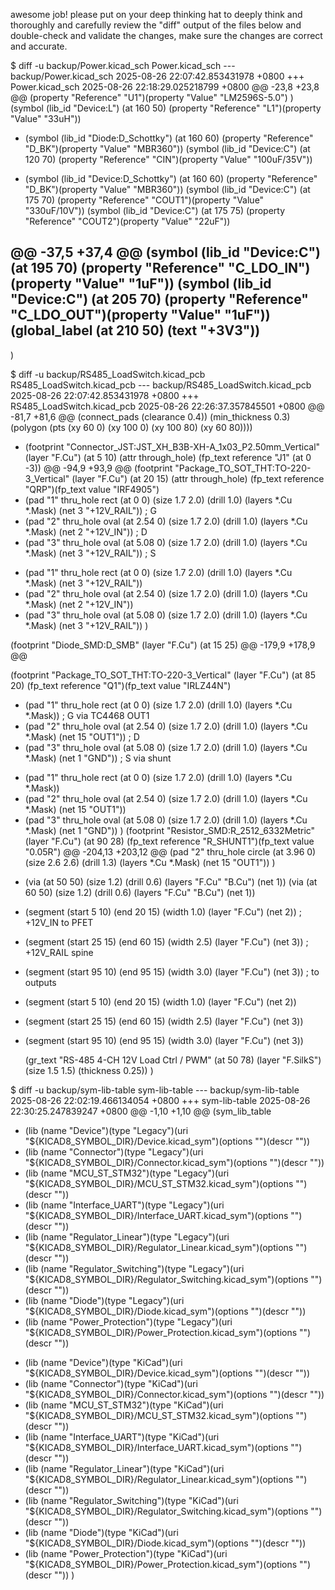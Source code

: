 awesome job! please put on your deep thinking hat to deeply think and thoroughly and carefully review the "diff" output of the files below and double-check and validate the changes, make sure the changes are correct and accurate. 

$ diff -u backup/Power.kicad_sch Power.kicad_sch
--- backup/Power.kicad_sch      2025-08-26 22:07:42.853431978 +0800
+++ Power.kicad_sch     2025-08-26 22:18:29.025218799 +0800
@@ -23,8 +23,8 @@
     (property "Reference" "U1")(property "Value" "LM2596S-5.0")
   )
   (symbol (lib_id "Device:L") (at 160 50) (property "Reference" "L1")(property "Value" "33uH"))
-  (symbol (lib_id "Diode:D_Schottky") (at 160 60) (property "Reference" "D_BK")(property "Value" "MBR360"))
   (symbol (lib_id "Device:C") (at 120 70) (property "Reference" "CIN")(property "Value" "100uF/35V"))
+  (symbol (lib_id "Device:D_Schottky") (at 160 60) (property "Reference" "D_BK")(property "Value" "MBR360"))
   (symbol (lib_id "Device:C") (at 175 70) (property "Reference" "COUT1")(property "Value" "330uF/10V"))
   (symbol (lib_id "Device:C") (at 175 75) (property "Reference" "COUT2")(property "Value" "22uF"))
 
@@ -37,5 +37,4 @@
   (symbol (lib_id "Device:C") (at 195 70) (property "Reference" "C_LDO_IN")(property "Value" "1uF"))
   (symbol (lib_id "Device:C") (at 205 70) (property "Reference" "C_LDO_OUT")(property "Value" "1uF"))
   (global_label (at 210 50) (text "+3V3"))
-
 )

$ diff -u backup/RS485_LoadSwitch.kicad_pcb RS485_LoadSwitch.kicad_pcb
--- backup/RS485_LoadSwitch.kicad_pcb   2025-08-26 22:07:42.853431978 +0800
+++ RS485_LoadSwitch.kicad_pcb  2025-08-26 22:26:37.357845501 +0800
@@ -81,7 +81,6 @@
     (connect_pads (clearance 0.4)) (min_thickness 0.3)
     (polygon (pts (xy 60 0) (xy 100 0) (xy 100 80) (xy 60 80))))
 
-
   (footprint "Connector_JST:JST_XH_B3B-XH-A_1x03_P2.50mm_Vertical" (layer "F.Cu") (at 5 10)
     (attr through_hole)
     (fp_text reference "J1" (at 0 -3))
@@ -94,9 +93,9 @@
   (footprint "Package_TO_SOT_THT:TO-220-3_Vertical" (layer "F.Cu") (at 20 15)
     (attr through_hole)
     (fp_text reference "QRP")(fp_text value "IRF4905")
-    (pad "1" thru_hole rect (at 0 0) (size 1.7 2.0) (drill 1.0) (layers *.Cu *.Mask) (net 3 "+12V_RAIL"))  ; G
-    (pad "2" thru_hole oval (at 2.54 0) (size 1.7 2.0) (drill 1.0) (layers *.Cu *.Mask) (net 2 "+12V_IN"))   ; D
-    (pad "3" thru_hole oval (at 5.08 0) (size 1.7 2.0) (drill 1.0) (layers *.Cu *.Mask) (net 3 "+12V_RAIL"))  ; S
+    (pad "1" thru_hole rect (at 0 0) (size 1.7 2.0) (drill 1.0) (layers *.Cu *.Mask) (net 3 "+12V_RAIL"))
+    (pad "2" thru_hole oval (at 2.54 0) (size 1.7 2.0) (drill 1.0) (layers *.Cu *.Mask) (net 2 "+12V_IN"))
+    (pad "3" thru_hole oval (at 5.08 0) (size 1.7 2.0) (drill 1.0) (layers *.Cu *.Mask) (net 3 "+12V_RAIL"))
   )
 
   (footprint "Diode_SMD:D_SMB" (layer "F.Cu") (at 15 25)
@@ -179,9 +178,9 @@
 
   (footprint "Package_TO_SOT_THT:TO-220-3_Vertical" (layer "F.Cu") (at 85 20)
     (fp_text reference "Q1")(fp_text value "IRLZ44N")
-    (pad "1" thru_hole rect (at 0 0) (size 1.7 2.0) (drill 1.0) (layers *.Cu *.Mask)) ; G via TC4468 OUT1
-    (pad "2" thru_hole oval (at 2.54 0) (size 1.7 2.0) (drill 1.0) (layers *.Cu *.Mask) (net 15 "OUT1")) ; D
-    (pad "3" thru_hole oval (at 5.08 0) (size 1.7 2.0) (drill 1.0) (layers *.Cu *.Mask) (net 1 "GND")) ; S via shunt
+    (pad "1" thru_hole rect (at 0 0) (size 1.7 2.0) (drill 1.0) (layers *.Cu *.Mask))
+    (pad "2" thru_hole oval (at 2.54 0) (size 1.7 2.0) (drill 1.0) (layers *.Cu *.Mask) (net 15 "OUT1"))
+    (pad "3" thru_hole oval (at 5.08 0) (size 1.7 2.0) (drill 1.0) (layers *.Cu *.Mask) (net 1 "GND"))
   )
   (footprint "Resistor_SMD:R_2512_6332Metric" (layer "F.Cu") (at 90 28)
     (fp_text reference "R_SHUNT1")(fp_text value "0.05R")
@@ -204,13 +203,12 @@
     (pad "2" thru_hole circle (at 3.96 0) (size 2.6 2.6) (drill 1.3) (layers *.Cu *.Mask) (net 15 "OUT1"))
   )
 
-
   (via (at 50 50) (size 1.2) (drill 0.6) (layers "F.Cu" "B.Cu") (net 1))
   (via (at 60 50) (size 1.2) (drill 0.6) (layers "F.Cu" "B.Cu") (net 1))
 
-  (segment (start 5 10) (end 20 15) (width 1.0) (layer "F.Cu") (net 2)) ; +12V_IN to PFET
-  (segment (start 25 15) (end 60 15) (width 2.5) (layer "F.Cu") (net 3)) ; +12V_RAIL spine
-  (segment (start 95 10) (end 95 15) (width 3.0) (layer "F.Cu") (net 3)) ; to outputs
+  (segment (start 5 10) (end 20 15) (width 1.0) (layer "F.Cu") (net 2))
+  (segment (start 25 15) (end 60 15) (width 2.5) (layer "F.Cu") (net 3))
+  (segment (start 95 10) (end 95 15) (width 3.0) (layer "F.Cu") (net 3))
 
   (gr_text "RS-485 4-CH 12V Load Ctrl / PWM" (at 50 78) (layer "F.SilkS") (size 1.5 1.5) (thickness 0.25))
 )

$ diff -u backup/sym-lib-table sym-lib-table
--- backup/sym-lib-table        2025-08-26 22:02:19.466134054 +0800
+++ sym-lib-table       2025-08-26 22:30:25.247839247 +0800
@@ -1,10 +1,10 @@
 (sym_lib_table
-  (lib (name "Device")(type "Legacy")(uri "${KICAD8_SYMBOL_DIR}/Device.kicad_sym")(options "")(descr ""))
-  (lib (name "Connector")(type "Legacy")(uri "${KICAD8_SYMBOL_DIR}/Connector.kicad_sym")(options "")(descr ""))
-  (lib (name "MCU_ST_STM32")(type "Legacy")(uri "${KICAD8_SYMBOL_DIR}/MCU_ST_STM32.kicad_sym")(options "")(descr ""))
-  (lib (name "Interface_UART")(type "Legacy")(uri "${KICAD8_SYMBOL_DIR}/Interface_UART.kicad_sym")(options "")(descr ""))
-  (lib (name "Regulator_Linear")(type "Legacy")(uri "${KICAD8_SYMBOL_DIR}/Regulator_Linear.kicad_sym")(options "")(descr ""))
-  (lib (name "Regulator_Switching")(type "Legacy")(uri "${KICAD8_SYMBOL_DIR}/Regulator_Switching.kicad_sym")(options "")(descr ""))
-  (lib (name "Diode")(type "Legacy")(uri "${KICAD8_SYMBOL_DIR}/Diode.kicad_sym")(options "")(descr ""))
-  (lib (name "Power_Protection")(type "Legacy")(uri "${KICAD8_SYMBOL_DIR}/Power_Protection.kicad_sym")(options "")(descr ""))
+  (lib (name "Device")(type "KiCad")(uri "${KICAD8_SYMBOL_DIR}/Device.kicad_sym")(options "")(descr ""))
+  (lib (name "Connector")(type "KiCad")(uri "${KICAD8_SYMBOL_DIR}/Connector.kicad_sym")(options "")(descr ""))
+  (lib (name "MCU_ST_STM32")(type "KiCad")(uri "${KICAD8_SYMBOL_DIR}/MCU_ST_STM32.kicad_sym")(options "")(descr ""))
+  (lib (name "Interface_UART")(type "KiCad")(uri "${KICAD8_SYMBOL_DIR}/Interface_UART.kicad_sym")(options "")(descr ""))
+  (lib (name "Regulator_Linear")(type "KiCad")(uri "${KICAD8_SYMBOL_DIR}/Regulator_Linear.kicad_sym")(options "")(descr ""))
+  (lib (name "Regulator_Switching")(type "KiCad")(uri "${KICAD8_SYMBOL_DIR}/Regulator_Switching.kicad_sym")(options "")(descr ""))
+  (lib (name "Diode")(type "KiCad")(uri "${KICAD8_SYMBOL_DIR}/Diode.kicad_sym")(options "")(descr ""))
+  (lib (name "Power_Protection")(type "KiCad")(uri "${KICAD8_SYMBOL_DIR}/Power_Protection.kicad_sym")(options "")(descr ""))
 )
